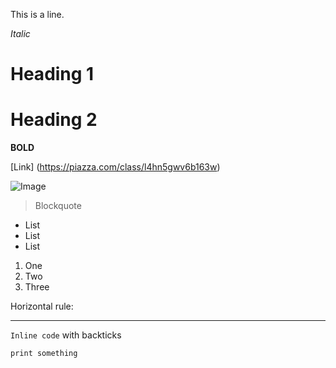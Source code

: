 This is a line.

*Italic*

# Heading 1
# Heading 2

**BOLD**

[Link] (https://piazza.com/class/l4hn5gwv6b163w)

![Image]([https://www.google.com/imgres?imgurl=https%3A%2F%2Fwww.humanesociety.org%2Fsites%2Fdefault%2Ffiles%2Fstyles%2F1240x698%2Fpublic%2F2019%2F03%2Frabbit-475261_0.jpg%3Fh%3Dc855054e%26itok%3DlfjXk4-x&imgrefurl=https%3A%2F%2Fwww.humanesociety.org%2Fresources%2Frabbit-right-pet-you&tbnid=gaePdTGulmyoEM&vet=12ahUKEwj705i-wNX4AhXlkGoFHd4_BNEQMygBegUIARDLAQ..i&docid=ReuEgAv24wAonM&w=1240&h=698&q=rabbit&ved=2ahUKEwj705i-wNX4AhXlkGoFHd4_BNEQMygBegUIARDLAQ](https://www.humanesociety.org/sites/default/files/styles/2000x850/public/2019/03/rabbit-475261_0.jpg?h=c855054e&itok=8wBMy7-t))

> Blockquote

* List
* List
* List

1. One
2. Two
3. Three

Horizontal rule:

---

`Inline code` with backticks

```
print something
```
